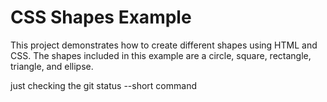 # CSS Shapes Example

This project demonstrates how to create different shapes using HTML and CSS. The shapes included in this example are a circle, square, rectangle, triangle, and ellipse.

just checking the git status --short command
